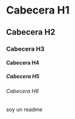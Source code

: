 # Cabecera H1
## Cabecera H2

### Cabecera H3
#### Cabecera H4

##### Cabecera H5
###### Cabecera H6
soy un readme